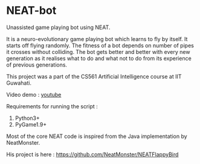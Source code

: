 # NEAT-bot
Unassisted game playing bot using NEAT.

It is a neuro-evolutionary game playing bot which learns to fly by itself. It starts off flying randomly. The fitness of a bot depends on number of pipes it crosses without colliding. The bot gets better and better with every new generation as it realises what to do and what not to do from its experience of previous generations. 

This project was a part of the CS561 Artificial Intelligence course at IIT Guwahati.

Video demo : <a href="https://www.youtube.com/watch?v=RsuPtCvKYCE" target="_blank"> youtube </a>

Requirements for running the script :

 1. Python3+
 2. PyGame1.9+

Most of the core NEAT code is inspired from the Java implementation by NeatMonster.

His project is here : https://github.com/NeatMonster/NEATFlappyBird

